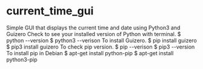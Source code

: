 # current_time_gui
Simple GUI that displays the current time and date using Python3 and Guizero
Check to see your installed version of Python with terminal.
$ python --version
$ python3 --verison
To install Guizero.
$ pip install guizero
$ pip3 install guizero
To check pip version.
$ pip --verison
$ pip3 --version
To install pip in Debian
$ apt-get install python-pip
$ apt-get install python3-pip
